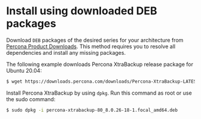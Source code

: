 <!---Update example 20230817 -->

# Install using downloaded DEB packages

Download `DEB` packages of the desired series for your architecture from [Percona Product Downloads]. This method requires you to resolve all dependencies and install any missing packages.

The following example downloads Percona XtraBackup  release package for Ubuntu 20.04:

```{.bash data-prompt="$"}
$ wget https://downloads.percona.com/downloads/Percona-XtraBackup-LATEST/Percona-XtraBackup-8.0.26-18/binary/debian/focal/x86_64/percona-xtrabackup-80_8.0.26-18-1.focal_amd64.deb
```

Install Percona XtraBackup by using `dpkg`. Run this command as root or use the sudo command:

```{.bash data-prompt="$"}
$ sudo dpkg -i percona-xtrabackup-80_8.0.26-18-1.focal_amd64.deb
```

[Percona Product Downloads]: https://www.percona.com/downloads